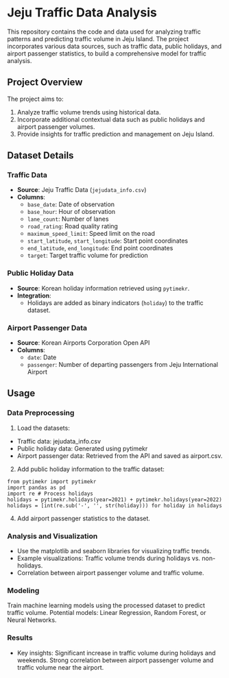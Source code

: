 # Jeju Traffic Data Analysis

This repository contains the code and data used for analyzing traffic patterns and predicting traffic volume in Jeju Island. The project incorporates various data sources, such as traffic data, public holidays, and airport passenger statistics, to build a comprehensive model for traffic analysis.

## Project Overview

The project aims to:
1. Analyze traffic volume trends using historical data.
2. Incorporate additional contextual data such as public holidays and airport passenger volumes.
3. Provide insights for traffic prediction and management on Jeju Island.

## Dataset Details

### Traffic Data
- **Source**: Jeju Traffic Data (`jejudata_info.csv`)
- **Columns**:
  - `base_date`: Date of observation
  - `base_hour`: Hour of observation
  - `lane_count`: Number of lanes
  - `road_rating`: Road quality rating
  - `maximum_speed_limit`: Speed limit on the road
  - `start_latitude`, `start_longitude`: Start point coordinates
  - `end_latitude`, `end_longitude`: End point coordinates
  - `target`: Target traffic volume for prediction

### Public Holiday Data
- **Source**: Korean holiday information retrieved using `pytimekr`.
- **Integration**:
  - Holidays are added as binary indicators (`holiday`) to the traffic dataset.

### Airport Passenger Data
- **Source**: Korean Airports Corporation Open API
- **Columns**:
  - `date`: Date
  - `passenger`: Number of departing passengers from Jeju International Airport

## Usage
### Data Preprocessing
1. Load the datasets:
* Traffic data: jejudata_info.csv
* Public holiday data: Generated using pytimekr
* Airport passenger data: Retrieved from the API and saved as airport.csv.
  
2. Add public holiday information to the traffic dataset:
```# Example snippet
from pytimekr import pytimekr
import pandas as pd
import re # Process holidays
holidays = pytimekr.holidays(year=2021) + pytimekr.holidays(year=2022)
holidays = [int(re.sub('-', '', str(holiday))) for holiday in holidays
```
4. Add airport passenger statistics to the dataset.

### Analysis and Visualization
* Use the matplotlib and seaborn libraries for visualizing traffic trends.
* Example visualizations:
    Traffic volume trends during holidays vs. non-holidays.
* Correlation between airport passenger volume and traffic volume.
  
### Modeling
Train machine learning models using the processed dataset to predict traffic volume.
Potential models: Linear Regression, Random Forest, or Neural Networks.

### Results
* Key insights:
    Significant increase in traffic volume during holidays and weekends.
    Strong correlation between airport passenger volume and traffic volume near the airport.
